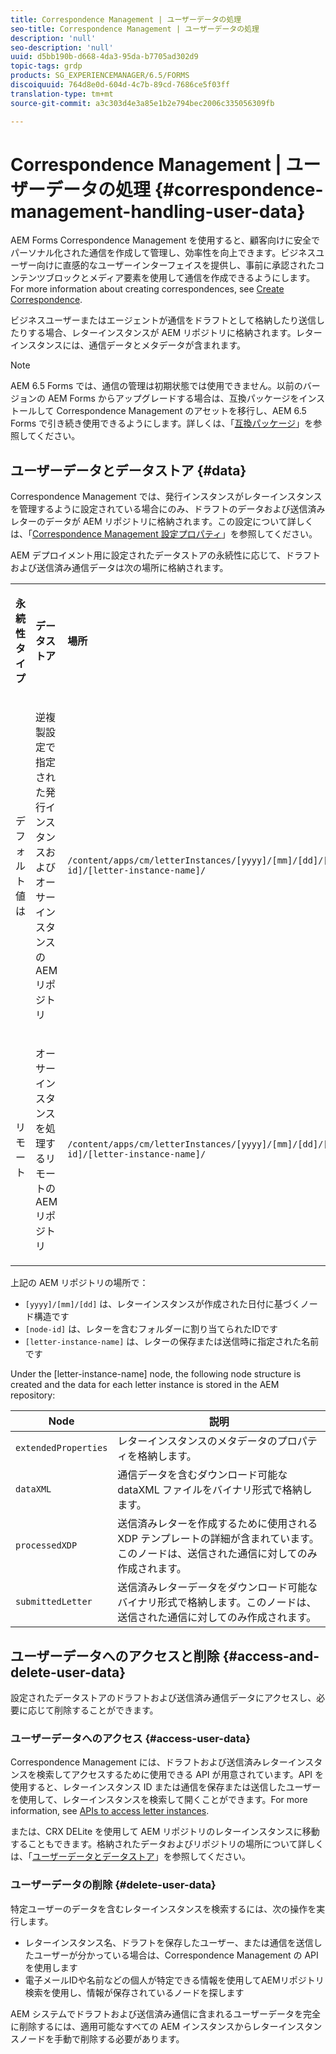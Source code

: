 ```yaml
---
title: Correspondence Management | ユーザーデータの処理
seo-title: Correspondence Management | ユーザーデータの処理
description: 'null'
seo-description: 'null'
uuid: d5bb190b-d668-4da3-95da-b7705ad302d9
topic-tags: grdp
products: SG_EXPERIENCEMANAGER/6.5/FORMS
discoiquuid: 764d8e0d-604d-4c7b-89cd-7686ce5f03ff
translation-type: tm+mt
source-git-commit: a3c303d4e3a85e1b2e794bec2006c335056309fb

---
```



# Correspondence Management | ユーザーデータの処理 {#correspondence-management-handling-user-data}

AEM Forms Correspondence Management を使用すると、顧客向けに安全でパーソナル化された通信を作成して管理し、効率性を向上できます。ビジネスユーザー向けに直感的なユーザーインターフェイスを提供し、事前に承認されたコンテンツブロックとメディア要素を使用して通信を作成できるようにします。For more information about creating correspondences, see [Create Correspondence](/help/forms/using/create-correspondence.md).

ビジネスユーザーまたはエージェントが通信をドラフトとして格納したり送信したりする場合、レターインスタンスが AEM リポジトリに格納されます。レターインスタンスには、通信データとメタデータが含まれます。

>[!NOTE]
>
>AEM 6.5 Forms では、通信の管理は初期状態では使用できません。以前のバージョンの AEM Forms からアップグレードする場合は、互換パッケージをインストールして Correspondence Management のアセットを移行し、AEM 6.5 Forms で引き続き使用できるようにします。詳しくは、「[互換パッケージ](/help/forms/using/compatibility-package.md)」を参照してください。

## ユーザーデータとデータストア {#data}

Correspondence Management では、発行インスタンスがレターインスタンスを管理するように設定されている場合にのみ、ドラフトのデータおよび送信済みレターのデータが AEM リポジトリに格納されます。この設定について詳しくは、「[Correspondence Management 設定プロパティ](/help/forms/using/cm-configuration-properties.md)」を参照してください。

AEM デプロイメント用に設定されたデータストアの永続性に応じて、ドラフトおよび送信済み通信データは次の場所に格納されます。

<table>
 <tbody>
  <tr>
   <td><p><strong>永続性タイプ</strong></p> </td>
   <td><p><strong>データストア</strong></p> </td>
   <td><p><strong>場所</strong></p> </td>
  </tr>
  <tr>
   <td><p>デフォルト値は</p> </td>
   <td><p>逆複製設定で指定された発行インスタンスおよびオーサーインスタンスの AEM リポジトリ</p> </td>
   <td><p><code>/content/apps/cm/letterInstances/[yyyy]/[mm]/[dd]/[node-id]/[letter-instance-name]/</code> </p> </td>
  </tr>
  <tr>
   <td><p>リモート</p> </td>
   <td><p>オーサーインスタンスを処理するリモートの AEM リポジトリ</p> </td>
   <td><p><code>/content/apps/cm/letterInstances/[yyyy]/[mm]/[dd]/[node-id]/[letter-instance-name]/</code></p> </td>
  </tr>
 </tbody>
</table>

上記の AEM リポジトリの場所で：

* `[yyyy]/[mm]/[dd]` は、レターインスタンスが作成された日付に基づくノード構造です
* `[node-id]` は、レターを含むフォルダーに割り当てられたIDです
* `[letter-instance-name]` は、レターの保存または送信時に指定された名前です

Under the [letter-instance-name] node, the following node structure is created and the data for each letter instance is stored in the AEM repository:

| Node | 説明 |
|---|---|
| `extendedProperties` | レターインスタンスのメタデータのプロパティを格納します。 |
| `dataXML` | 通信データを含むダウンロード可能な dataXML ファイルをバイナリ形式で格納します。 |
| `processedXDP` | 送信済みレターを作成するために使用される XDP テンプレートの詳細が含まれています。このノードは、送信された通信に対してのみ作成されます。 |
| `submittedLetter` | 送信済みレターデータをダウンロード可能なバイナリ形式で格納します。このノードは、送信された通信に対してのみ作成されます。 |

## ユーザーデータへのアクセスと削除 {#access-and-delete-user-data}

設定されたデータストアのドラフトおよび送信済み通信データにアクセスし、必要に応じて削除することができます。

### ユーザーデータへのアクセス {#access-user-data}

Correspondence Management には、ドラフトおよび送信済みレターインスタンスを検索してアクセスするために使用できる API が用意されています。API を使用すると、レターインスタンス ID または通信を保存または送信したユーザーを使用して、レターインスタンスを検索して開くことができます。For more information, see [APIs to access letter instances](/help/forms/using/cm-apis-to-access-letter-instances.md).

または、CRX DELite を使用して AEM リポジトリのレターインスタンスに移動することもできます。格納されたデータおよびリポジトリの場所について詳しくは、「[ユーザーデータとデータストア](/help/forms/using/correspondence-management-handling-user-data.md#data)」を参照してください。

### ユーザーデータの削除 {#delete-user-data}

特定ユーザーのデータを含むレターインスタンスを検索するには、次の操作を実行します。

* レターインスタンス名、ドラフトを保存したユーザー、または通信を送信したユーザーが分かっている場合は、Correspondence Management の API を使用します
* 電子メールIDや名前などの個人が特定できる情報を使用してAEMリポジトリ検索を使用し、情報が保存されているノードを探します

AEM システムでドラフトおよび送信済み通信に含まれるユーザーデータを完全に削除するには、適用可能なすべての AEM インスタンスからレターインスタンスノードを手動で削除する必要があります。
